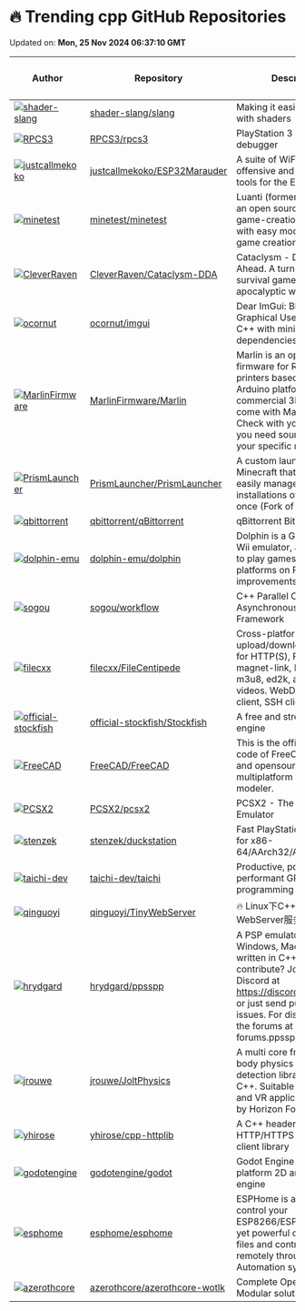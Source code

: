 # 🔥 Trending cpp GitHub Repositories

Updated on: **Mon, 25 Nov 2024 06:37:10 GMT**

| Author | Repository | Description | Language | ⭐ Total Stars | 🌟 Stars Today |
|--------|------------|-------------|----------|----------------|----------------|
| [![shader-slang](https://avatars.githubusercontent.com/u/2652293?s=40&v=4)](https://github.com/shader-slang) | [shader-slang/slang](https://github.com/shader-slang/slang) | Making it easier to work with shaders | C++ | 2818 | 139 |
| [![RPCS3](https://avatars.githubusercontent.com/u/23019877?s=40&v=4)](https://github.com/RPCS3) | [RPCS3/rpcs3](https://github.com/RPCS3/rpcs3) | PlayStation 3 emulator and debugger | C++ | 15609 | 3 |
| [![justcallmekoko](https://avatars.githubusercontent.com/u/25190487?s=40&v=4)](https://github.com/justcallmekoko) | [justcallmekoko/ESP32Marauder](https://github.com/justcallmekoko/ESP32Marauder) | A suite of WiFi/Bluetooth offensive and defensive tools for the ESP32 | C++ | 5975 | 8 |
| [![minetest](https://avatars.githubusercontent.com/u/115571?s=40&v=4)](https://github.com/minetest) | [minetest/minetest](https://github.com/minetest/minetest) | Luanti (formerly Minetest) is an open source voxel game-creation platform with easy modding and game creation | C++ | 10843 | 7 |
| [![CleverRaven](https://avatars.githubusercontent.com/u/16213433?s=40&v=4)](https://github.com/CleverRaven) | [CleverRaven/Cataclysm-DDA](https://github.com/CleverRaven/Cataclysm-DDA) | Cataclysm - Dark Days Ahead. A turn-based survival game set in a post-apocalyptic world. | C++ | 10676 | 6 |
| [![ocornut](https://avatars.githubusercontent.com/u/8225057?s=40&v=4)](https://github.com/ocornut) | [ocornut/imgui](https://github.com/ocornut/imgui) | Dear ImGui: Bloat-free Graphical User interface for C++ with minimal dependencies | C++ | 61345 | 23 |
| [![MarlinFirmware](https://avatars.githubusercontent.com/u/698003?s=40&v=4)](https://github.com/MarlinFirmware) | [MarlinFirmware/Marlin](https://github.com/MarlinFirmware/Marlin) | Marlin is an optimized firmware for RepRap 3D printers based on the Arduino platform. Many commercial 3D printers come with Marlin installed. Check with your vendor if you need source code for your specific machine. | C++ | 16329 | 4 |
| [![PrismLauncher](https://avatars.githubusercontent.com/u/203326?s=40&v=4)](https://github.com/PrismLauncher) | [PrismLauncher/PrismLauncher](https://github.com/PrismLauncher/PrismLauncher) | A custom launcher for Minecraft that allows you to easily manage multiple installations of Minecraft at once (Fork of MultiMC) | C++ | 5857 | 7 |
| [![qbittorrent](https://avatars.githubusercontent.com/u/9395168?s=40&v=4)](https://github.com/qbittorrent) | [qbittorrent/qBittorrent](https://github.com/qbittorrent/qBittorrent) | qBittorrent BitTorrent client | C++ | 28522 | 20 |
| [![dolphin-emu](https://avatars.githubusercontent.com/u/712067?s=40&v=4)](https://github.com/dolphin-emu) | [dolphin-emu/dolphin](https://github.com/dolphin-emu/dolphin) | Dolphin is a GameCube / Wii emulator, allowing you to play games for these two platforms on PC with improvements. | C++ | 13090 | 4 |
| [![sogou](https://avatars.githubusercontent.com/u/52160700?s=40&v=4)](https://github.com/sogou) | [sogou/workflow](https://github.com/sogou/workflow) | C++ Parallel Computing and Asynchronous Networking Framework | C++ | 13165 | 3 |
| [![filecxx](https://avatars.githubusercontent.com/u/100348948?s=40&v=4)](https://github.com/filecxx) | [filecxx/FileCentipede](https://github.com/filecxx/FileCentipede) | Cross-platform internet upload/download manager for HTTP(S), FTP(S), SSH, magnet-link, BitTorrent, m3u8, ed2k, and online videos. WebDAV client, FTP client, SSH client. | C++ | 9183 | 17 |
| [![official-stockfish](https://avatars.githubusercontent.com/u/4202567?s=40&v=4)](https://github.com/official-stockfish) | [official-stockfish/Stockfish](https://github.com/official-stockfish/Stockfish) | A free and strong UCI chess engine | C++ | 11701 | 11 |
| [![FreeCAD](https://avatars.githubusercontent.com/u/7101741?s=40&v=4)](https://github.com/FreeCAD) | [FreeCAD/FreeCAD](https://github.com/FreeCAD/FreeCAD) | This is the official source code of FreeCAD, a free and opensource multiplatform 3D parametric modeler. | C++ | 20945 | 160 |
| [![PCSX2](https://avatars.githubusercontent.com/u/1569559?s=40&v=4)](https://github.com/PCSX2) | [PCSX2/pcsx2](https://github.com/PCSX2/pcsx2) | PCSX2 - The Playstation 2 Emulator | C++ | 11871 | 8 |
| [![stenzek](https://avatars.githubusercontent.com/u/11288319?s=40&v=4)](https://github.com/stenzek) | [stenzek/duckstation](https://github.com/stenzek/duckstation) | Fast PlayStation 1 emulator for x86-64/AArch32/AArch64/RV64 | C++ | 7664 | 6 |
| [![taichi-dev](https://avatars.githubusercontent.com/u/6553256?s=40&v=4)](https://github.com/taichi-dev) | [taichi-dev/taichi](https://github.com/taichi-dev/taichi) | Productive, portable, and performant GPU programming in Python. | C++ | 25550 | 6 |
| [![qinguoyi](https://avatars.githubusercontent.com/u/25760295?s=40&v=4)](https://github.com/qinguoyi) | [qinguoyi/TinyWebServer](https://github.com/qinguoyi/TinyWebServer) | 🔥 Linux下C++轻量级WebServer服务器 | C++ | 16908 | 10 |
| [![hrydgard](https://avatars.githubusercontent.com/u/130929?s=40&v=4)](https://github.com/hrydgard) | [hrydgard/ppsspp](https://github.com/hrydgard/ppsspp) | A PSP emulator for Android, Windows, Mac and Linux, written in C++. Want to contribute? Join us on Discord at https://discord.gg/5NJB6dD or just send pull requests / issues. For discussion use the forums at forums.ppsspp.org. | C++ | 11419 | 5 |
| [![jrouwe](https://avatars.githubusercontent.com/u/1621693?s=40&v=4)](https://github.com/jrouwe) | [jrouwe/JoltPhysics](https://github.com/jrouwe/JoltPhysics) | A multi core friendly rigid body physics and collision detection library. Written in C++. Suitable for games and VR applications. Used by Horizon Forbidden West. | C++ | 6820 | 10 |
| [![yhirose](https://avatars.githubusercontent.com/u/357397?s=40&v=4)](https://github.com/yhirose) | [yhirose/cpp-httplib](https://github.com/yhirose/cpp-httplib) | A C++ header-only HTTP/HTTPS server and client library | C++ | 13177 | 4 |
| [![godotengine](https://avatars.githubusercontent.com/u/4701338?s=40&v=4)](https://github.com/godotengine) | [godotengine/godot](https://github.com/godotengine/godot) | Godot Engine – Multi-platform 2D and 3D game engine | C++ | 91364 | 27 |
| [![esphome](https://avatars.githubusercontent.com/u/3060199?s=40&v=4)](https://github.com/esphome) | [esphome/esphome](https://github.com/esphome/esphome) | ESPHome is a system to control your ESP8266/ESP32 by simple yet powerful configuration files and control them remotely through Home Automation systems. | C++ | 8563 | 4 |
| [![azerothcore](https://avatars.githubusercontent.com/u/80540499?s=40&v=4)](https://github.com/azerothcore) | [azerothcore/azerothcore-wotlk](https://github.com/azerothcore/azerothcore-wotlk) | Complete Open Source and Modular solution for MMO | C++ | 6603 | 4 |
